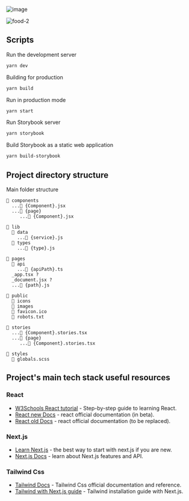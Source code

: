 

![image](https://user-images.githubusercontent.com/91202568/229157542-e9f4e22f-1531-4bc4-8ff8-21c32d95e3bc.png)

![food-2](https://user-images.githubusercontent.com/91202568/229157788-65f07935-b8be-49b2-88cc-70c22939fdc0.png)

## Scripts

Run the development server

```bash
yarn dev
```

Building for production

```bash
yarn build
```

Run in production mode

```bash
yarn start
```

Run Storybook server

```bash
yarn storybook
```

Build Storybook as a static web application

```bash
yarn build-storybook
```

## Project directory structure

Main folder structure

```
📂 components
  ...📄 {Component}.jsx
  ...📂 {page}
     ...📄 {Component}.jsx

📂 lib
  📂 data
    ...📄 {service}.js
  📂 types
    ...📄 {type}.js

📂 pages
  📂 api
    ...📄 {apiPath}.ts
  _app.tsx ?
  _document.jsx ?
  ...📄 {path}.js

📂 public
  📂 icons
  📂 images
  📄 favicon.ico
  📄 robots.txt

📂 stories
  ...📄 {Component}.stories.tsx
  ...📂 {page}
     ...📄 {Component}.stories.tsx

📂 styles
  📄 globals.scss
```

## Project's main tech stack useful resources

### React

- [W3Schools React tutorial](https://www.w3schools.com/react) - Step-by-step guide to learning React.
- [React new Docs](https://beta.reactjs.org/learn) - react official documentation (in beta).
- [React old Docs](https://reactjs.org/docs) - react official documentation (to be replaced).

### Next.js

- [Learn Next.js](https://nextjs.org/learn) - the best way to start with next.js if you are new.
- [Next.js Docs](https://nextjs.org/docs) - learn about Next.js features and API.

### Tailwind Css

- [Tailwind Docs](https://tailwindcss.com/docs) - Tailwind Css official documentation and reference.
- [Tailwind with Next.js guide](https://tailwindcss.com/docs/guides/nextjs) - Tailwind installation guide with Next.js.
